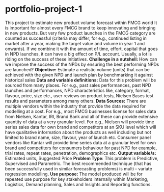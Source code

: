 # portfolio-project-1
This project to estimate new product volume forecast within FMCG world
It is important for almost every FMCG brand to keep innovating and bringing in new products. But very few product launches in the FMCG category are counted as successful (criteria may differ, for e.g., continued listing in market after a year, making the target value and volume in year 1 and onwards). If we combine it with the amount of time, effort, capital that goes in NPD launches, it can have a big effect on P/L account. Usually, a lot is riding on the success of these initiatives.
**Challenge in a nutshell:** How can we improve the success of the NPDs by ensuring the best performing NPDs are launched?
</n>
**Objective:** Estimate a realistic volume (units) that can be achieved with the given NPD and launch plan by benchmarking it against historical sales
**Data and variable definitions:** Data for this problem will be sourced from many places. For e.g., past sales performances, past NPD launches and performances, NPD characteristics like, category, format, flavour, price, size etc., user reviews on product tests, Nielsen Bases test results and parameters among many others.
**Data Sources:** There are multiple vendors within the industry that provide the data required for modelling at a cost. For e.g., most FMCG businesses license for sales data from Nielsen, Kantar, IRI, Brand Bank and all of these can provide extensive quantity of data at a very granular level. For e.g., Nielsen will provide time series sales data for own brand and competitors at an SKU level which will have qualitative information about the products as well including but not limited to brand name, size, flavour, year of launch etc. Consumer panel vendors like Kantar will provide time series data at a granular level for own brand and competitors for consumers behaviour for past NPD for example, trial rates, repeat rates, penetration, demographics etc.
**Output variable/s:** Estimated units, Suggested Price
**Problem Type:** This problem is Predictive, Supervised and Parametric. The best recommended technique (that has been successfully used in similar forecasting problems) is multi – variate regression modelling.
**Use purpose:** The model produced will be for repeated use purpose for key stakeholders internally within Marketing, Logistics, Demand planning, Sales and Insights and Reporting functions.
